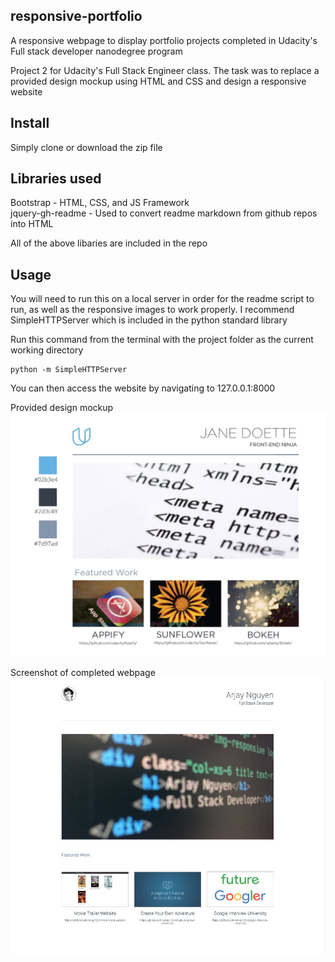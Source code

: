 ## responsive-portfolio

A responsive webpage to display portfolio projects completed in Udacity's Full stack developer nanodegree program


Project 2 for Udacity's Full Stack Engineer class. The task was to replace a provided design mockup using HTML and CSS and design a responsive website




## Install

Simply clone or download the zip file


## Libraries used

Bootstrap - HTML, CSS, and JS Framework<br>
jquery-gh-readme - Used to convert readme markdown from github repos into HTML

All of the above libaries are included in the repo

## Usage

You will need to run this on a local server in order for the readme script to run, as well as the responsive images to work properly. I recommend SimpleHTTPServer which is included in the python standard library

Run this command from the terminal with the project folder as the current working directory
```
python -m SimpleHTTPServer
```

You can then access the website by navigating to 127.0.0.1:8000


Provided design mockup
![Design Mockup](design-mockup.jpg)

Screenshot of completed webpage
![Completed webpage](screenshot.jpg)
